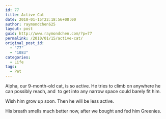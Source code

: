 ```yaml
---
id: 77
title: Active Cat
date: 2010-01-15T22:18:56+00:00
author: raymondchen625
layout: post
guid: http://www.raymondchen.com/?p=77
permalink: /2010/01/15/active-cat/
original_post_id:
  - "77"
  - "1083"
categories:
  - Life
tags:
  - Pet
---
```

Alpha, our 9-month-old cat, is so active. He tries to climb on anywhere he can possibly reach, and  to get into any narrow space could barely fit him.

Wish him grow up soon. Then he will be less active.

His breath smells much better now, after we bought and fed him Greenies.